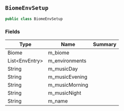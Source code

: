## `BiomeEnvSetup`

```csharp
public class BiomeEnvSetup
```

### Fields

| Type | Name | Summary | 
| --- | --- | --- | 
| Biome | m_biome |  | 
| List&lt;EnvEntry&gt; | m_environments |  | 
| String | m_musicDay |  | 
| String | m_musicEvening |  | 
| String | m_musicMorning |  | 
| String | m_musicNight |  | 
| String | m_name |  | 



